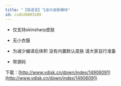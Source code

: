 ```yaml
---
title: "【易语言】飞龙の皮肤模块"
id: csdn26003189
---
```


* 仅支持skinsharp皮肤

* 无小衣服

* 为减少编译后体积 没有内置默认皮肤 请大家自行准备

* 带源码

下载：[http://www.vdisk.cn/down/index/14906091](http://www.vdisk.cn/down/index/14906091)
